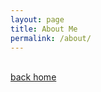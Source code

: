 ```yaml
---
layout: page
title: About Me
permalink: /about/
---
```


<br/>
<a href="{{site.baseurl}}/"><i class="fa fa-arrow-left"></i> back home</a>
</p>






